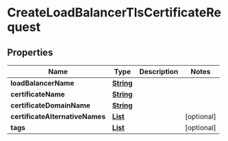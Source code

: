 

# CreateLoadBalancerTlsCertificateRequest


## Properties

| Name | Type | Description | Notes |
|------------ | ------------- | ------------- | -------------|
|**loadBalancerName** | [**String**](String.md) |  |  |
|**certificateName** | [**String**](String.md) |  |  |
|**certificateDomainName** | [**String**](String.md) |  |  |
|**certificateAlternativeNames** | [**List**](List.md) |  |  [optional] |
|**tags** | [**List**](List.md) |  |  [optional] |



